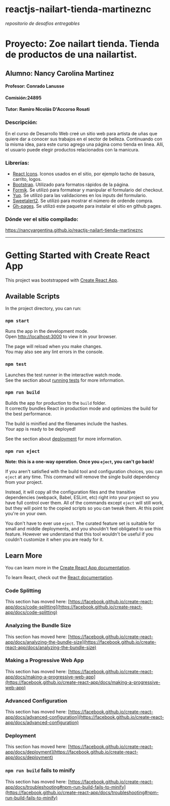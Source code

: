 # reactjs-nailart-tienda-martineznc
_repositorio de desafios entregables_
# Proyecto: Zoe nailart tienda. Tienda de productos de una nailartist.

## Alumno: Nancy Carolina Martinez

#### Profesor: Conrado Lanusse
#### Comisión:24895
#### Tutor: Ramiro Nicolás D'Accorso Rosati
### Descripción:
En el curso de Desarrollo Web creé un sitio web para artista de uñas que quiere dar a conocer sus trabajos en el sector de belleza. Continuando con la misma idea, para este curso agrego una página como tienda en linea. Allí, el usuario puede elegir productos relacionados con la manicura.

### Librerías:
- [React Icons](https://react-icons.github.io/react-icons/). 
Iconos usados en el sitio, por ejemplo tacho de basura, carrito, logos.
- [Bootstrap](https://getbootstrap.com/). 
Utilizado para formatos rápidos de la página.
- [Formik](https://formik.org/). 
Se utilizó para formatear y manipular el formulario del checkout.
- [Yup](https://github.com/jquense/yup). 
Se utilizó para las validaciones en los inputs del formulario.
- [Sweetalert2](https://sweetalert2.github.io/). 
Se utilizó para mostrar el número de ordende compra.
- [Gh-pages](https://www.npmjs.com/package/gh-pages). 
Se utilizó este paquete para instalar el sitio en github pages.

### Dónde ver el sitio compilado:

https://nancyargentina.github.io/reactjs-nailart-tienda-martineznc

---



# Getting Started with Create React App

This project was bootstrapped with [Create React App](https://github.com/facebook/create-react-app).

## Available Scripts

In the project directory, you can run:

### `npm start`

Runs the app in the development mode.\
Open [http://localhost:3000](http://localhost:3000) to view it in your browser.

The page will reload when you make changes.\
You may also see any lint errors in the console.

### `npm test`

Launches the test runner in the interactive watch mode.\
See the section about [running tests](https://facebook.github.io/create-react-app/docs/running-tests) for more information.

### `npm run build`

Builds the app for production to the `build` folder.\
It correctly bundles React in production mode and optimizes the build for the best performance.

The build is minified and the filenames include the hashes.\
Your app is ready to be deployed!

See the section about [deployment](https://facebook.github.io/create-react-app/docs/deployment) for more information.

### `npm run eject`

**Note: this is a one-way operation. Once you `eject`, you can't go back!**

If you aren't satisfied with the build tool and configuration choices, you can `eject` at any time. This command will remove the single build dependency from your project.

Instead, it will copy all the configuration files and the transitive dependencies (webpack, Babel, ESLint, etc) right into your project so you have full control over them. All of the commands except `eject` will still work, but they will point to the copied scripts so you can tweak them. At this point you're on your own.

You don't have to ever use `eject`. The curated feature set is suitable for small and middle deployments, and you shouldn't feel obligated to use this feature. However we understand that this tool wouldn't be useful if you couldn't customize it when you are ready for it.

## Learn More

You can learn more in the [Create React App documentation](https://facebook.github.io/create-react-app/docs/getting-started).

To learn React, check out the [React documentation](https://reactjs.org/).

### Code Splitting

This section has moved here: [https://facebook.github.io/create-react-app/docs/code-splitting](https://facebook.github.io/create-react-app/docs/code-splitting)

### Analyzing the Bundle Size

This section has moved here: [https://facebook.github.io/create-react-app/docs/analyzing-the-bundle-size](https://facebook.github.io/create-react-app/docs/analyzing-the-bundle-size)

### Making a Progressive Web App

This section has moved here: [https://facebook.github.io/create-react-app/docs/making-a-progressive-web-app](https://facebook.github.io/create-react-app/docs/making-a-progressive-web-app)

### Advanced Configuration

This section has moved here: [https://facebook.github.io/create-react-app/docs/advanced-configuration](https://facebook.github.io/create-react-app/docs/advanced-configuration)

### Deployment

This section has moved here: [https://facebook.github.io/create-react-app/docs/deployment](https://facebook.github.io/create-react-app/docs/deployment)

### `npm run build` fails to minify

This section has moved here: [https://facebook.github.io/create-react-app/docs/troubleshooting#npm-run-build-fails-to-minify](https://facebook.github.io/create-react-app/docs/troubleshooting#npm-run-build-fails-to-minify)
